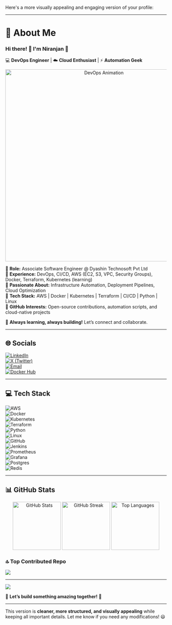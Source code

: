 Here's a more visually appealing and engaging version of your profile:  

---

# 💫 **About Me**  
### Hi there! 👋 I'm **Niranjan** 🚀  
💻 **DevOps Engineer** | ☁️ **Cloud Enthusiast** | ⚡ **Automation Geek**  

<div align="center">  
  <img src="https://camo.githubusercontent.com/d1e9733ec79822bcadf8b9a1035840ee511e2f022fe9f652cc163db23dc171d3/68747470733a2f2f6d656469612e67697068792e636f6d2f6d656469612f53576f536b4e36447854737a71494b4571762f67697068792e676966" width="600" alt="DevOps Animation" />  
</div>  

🔹 **Role:** Associate Software Engineer @ Dyashin Technosoft Pvt Ltd  
🔹 **Experience:** DevOps, CI/CD, AWS (EC2, S3, VPC, Security Groups), Docker, Terraform, Kubernetes (learning)  
🔹 **Passionate About:** Infrastructure Automation, Deployment Pipelines, Cloud Optimization  
🔹 **Tech Stack:** AWS | Docker | Kubernetes | Terraform | CI/CD | Python | Linux  
🔹 **GitHub Interests:** Open-source contributions, automation scripts, and cloud-native projects  

🚀 **Always learning, always building!** Let’s connect and collaborate.  

---

## 🌐 **Socials**  
[![LinkedIn](https://img.shields.io/badge/LinkedIn-%230077B5.svg?style=for-the-badge&logo=linkedin&logoColor=white)](http://www.linkedin.com/in/niranjan-rao-annavarapu)  
[![X (Twitter)](https://img.shields.io/badge/X-black.svg?style=for-the-badge&logo=X&logoColor=white)](https://x.com/niranjanan28651?s=21&t=ZwRQFbteB3_Wta00haEuiA)  
[![Email](https://img.shields.io/badge/Email-D14836?style=for-the-badge&logo=gmail&logoColor=white)](mailto:niranjancloud9@gmail.com)  
[![Docker Hub](https://img.shields.io/badge/Docker_Hub-2496ED?style=for-the-badge&logo=docker&logoColor=white)](https://hub.docker.com/u/niranjan46)  

---

## 💻 **Tech Stack**  
![AWS](https://img.shields.io/badge/AWS-%23FF9900.svg?style=for-the-badge&logo=amazon-aws&logoColor=white)  
![Docker](https://img.shields.io/badge/docker-%230db7ed.svg?style=for-the-badge&logo=docker&logoColor=white)  
![Kubernetes](https://img.shields.io/badge/kubernetes-%23326ce5.svg?style=for-the-badge&logo=kubernetes&logoColor=white)  
![Terraform](https://img.shields.io/badge/terraform-%235835CC.svg?style=for-the-badge&logo=terraform&logoColor=white)  
![Python](https://img.shields.io/badge/python-3670A0?style=for-the-badge&logo=python&logoColor=ffdd54)  
![Linux](https://img.shields.io/badge/Linux-FCC624?style=for-the-badge&logo=linux&logoColor=black)  
![GitHub](https://img.shields.io/badge/github-%23121011.svg?style=for-the-badge&logo=github&logoColor=white)  
![Jenkins](https://img.shields.io/badge/jenkins-%232C5263.svg?style=for-the-badge&logo=jenkins&logoColor=white)  
![Prometheus](https://img.shields.io/badge/Prometheus-E6522C?style=for-the-badge&logo=Prometheus&logoColor=white)  
![Grafana](https://img.shields.io/badge/grafana-%23F46800.svg?style=for-the-badge&logo=grafana&logoColor=white)  
![Postgres](https://img.shields.io/badge/postgres-%23316192.svg?style=for-the-badge&logo=postgresql&logoColor=white)  
![Redis](https://img.shields.io/badge/redis-%23DD0031.svg?style=for-the-badge&logo=redis&logoColor=white)  

---

## 📊 **GitHub Stats**  
<div align="center">  
  <img src="https://github-readme-stats.vercel.app/api?username=niranjan-46&theme=tokyonight&hide_border=false&include_all_commits=true&count_private=true" height="150" alt="GitHub Stats" />  
  <img src="https://github-readme-streak-stats.herokuapp.com/?user=niranjan-46&theme=tokyonight&hide_border=false" height="150" alt="GitHub Streak" />  
  <img src="https://github-readme-stats.vercel.app/api/top-langs/?username=niranjan-46&theme=tokyonight&hide_border=false&layout=compact" height="150" alt="Top Languages" />  
</div>  

### 🔝 **Top Contributed Repo**  
![](https://github-contributor-stats.vercel.app/api?username=niranjan-46&limit=5&theme=tokyonight&combine_all_yearly_contributions=true)  

---

[![](https://visitcount.itsvg.in/api?id=niranjan-46&icon=0&color=0)](https://visitcount.itsvg.in)  

🚀 **Let’s build something amazing together!** 🎯  

---

This version is **cleaner, more structured, and visually appealing** while keeping all important details. Let me know if you need any modifications! 😃
